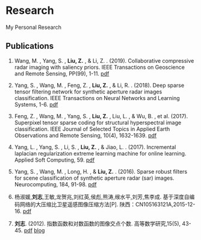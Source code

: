 # Research

My Personal Research


## Publications


1. Wang, M. , Yang, S. , **Liu, Z.** , & Li, Z. . (2019). Collaborative compressive radar imaging with saliency priors. IEEE Transactions on Geoscience and Remote Sensing, PP(99), 1-11. [pdf](https://ieeexplore.ieee.org/document/8614440)

2. Yang, S. , Wang, M. , Feng, Z. , **Liu, Z.** , & Li, R. . (2018). Deep sparse tensor filtering network for synthetic aperture radar images classification. IEEE Transactions on Neural Networks and Learning Systems, 1-6. [pdf](https://ieeexplore.ieee.org/document/8307437)

3. Feng, Z. , Wang, M. , Yang, S. , **Liu, Z.** , Liu, L. , & Wu, B. , et al. (2017). Superpixel tensor sparse coding for structural hyperspectral image classification. IEEE Journal of Selected Topics in Applied Earth Observations and Remote Sensing, 10(4), 1632-1639. [pdf](https://ieeexplore.ieee.org/document/7819531)

4. Yang, L. , Yang, S. , Li, S. , **Liu, Z.** , & Jiao, L. . (2017). Incremental laplacian regularization extreme learning machine for online learning. Applied Soft Computing, 59. [pdf](https://www.sciencedirect.com/science/article/pii/S1568494617303290)

5. Yang, S. , Wang, M. , Long, H. , & **Liu, Z.** . (2016). Sparse robust filters for scene classification of synthetic aperture radar (sar) images. Neurocomputing, 184, 91-98. [pdf](https://www.sciencedirect.com/science/article/pii/S0925231215017646?via%3Dihub)

6.  杨淑媛,**刘志**,王敏,龙贺兆,刘红英,侯彪,熊涛,缑水平,刘芳,焦李成. 基于深度自编码网络的大压缩比卫星遥感图像压缩方法[P]. 陕西：CN105163121A,2015-12-16. [pdf](http://dbpub.cnki.net/grid2008/dbpub/detail.aspx?dbcode=SCPD&dbname=SCPD2016&filename=CN105163121A&uid=WEEvREcwSlJHSldRa1FhdkJkVG1BK3kvRFN2dGhhR3AzdmZLUUtTdjJjMD0=$9A4hF_YAuvQ5obgVAqNKPCYcEjKensW4IQMovwHtwkF4VYPoHbKxJw!!)

7. **刘志**. (2012). 指数函数和对数函数的图像交点个数. 高等数学研究,15(5), 43-45. [pdf](http://www.wanfangdata.com.cn/details/detail.do?_type=perio&id=gdsxyj201205024) [blog](https://blog.csdn.net/enjoyyl/article/details/11602431)




